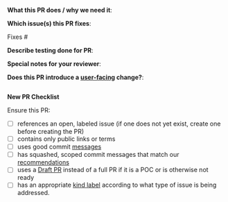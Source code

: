 **What this PR does / why we need it**:

**Which issue(s) this PR fixes**:
<!--
Usage: `Fixes #<issue number>`, or `Fixes (paste link of issue)`.
-->
Fixes #

**Describe testing done for PR**:
<!--
Example: Created vSphere workload cluster to verify change.
-->

**Special notes for your reviewer**:

**Does this PR introduce a [user-facing](https://github.com/vmware-tanzu/tanzu-framework/blob/main/docs/release/release-notes.md#does-my-pull-request-need-a-release-note) change?**:
<!--
If no, just write "NONE" in the release-note block below.
If yes, a release note is required:
Enter your extended release note in the block below.
-->
```release-note

```
**New PR Checklist**

Ensure this PR:
- [ ] references an open, labeled issue (if one does not yet exist, create one before creating the PR)
- [ ] contains only public links or terms
- [ ] uses good commit [messages](https://github.com/vmware-tanzu/tanzu-framework/blob/main/CONTRIBUTING.md)
- [ ] has squashed, scoped commit messages that match our [recommendations](https://github.com/vmware-tanzu/tanzu-framework/blob/main/CONTRIBUTING.md#commit-messages)
- [ ] uses a [Draft PR](https://docs.github.com/en/github/collaborating-with-issues-and-pull-requests/about-pull-requests#draft-pull-requests) instead of a full PR if it is a POC or is otherwise not ready
- [ ] has an appropriate [kind label](../docs/release/kind-labels.md) according to what type of issue is being addressed.
